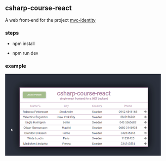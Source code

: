 ## csharp-course-react

A web front-end for the project [mvc-identity](https://github.com/gyaru/csharp-course/tree/main/mvc-identity)

### steps

* npm install

* npm run dev

### example
![example](example.gif)